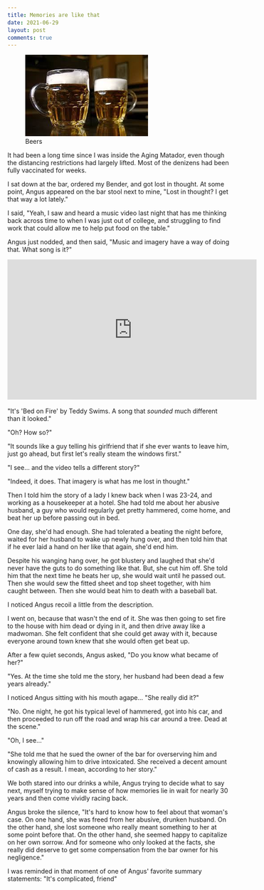 ```yaml
---
title: Memories are like that
date: 2021-06-29
layout: post
comments: true
---
```



<figure>
 <img src="/images/beers.jpg" alt="Angus and Aging Matador">
 <figcaption>Beers</figcaption>
</figure>



It had been a long time since I was inside the Aging Matador, even though the distancing restrictions had largely lifted. Most of the denizens had been fully vaccinated for weeks.

I sat down at the bar, ordered my Bender, and got lost in thought. At some point, Angus appeared on the bar stool next to mine, "Lost in thought? I get that way a lot lately."

I said, "Yeah, I saw and heard a music video last night that has me thinking back across time to when I was just out of college, and struggling to find work that could allow me to help put food on the table."

Angus just nodded, and then said, "Music and imagery have a way of doing that. What song is it?"

<iframe width="560" height="315" src="https://www.youtube.com/embed/lVVSEL0WGbw" title="YouTube video player" frameborder="0" allow="accelerometer; autoplay; clipboard-write; encrypted-media; gyroscope; picture-in-picture" allowfullscreen></iframe>

"It's 'Bed on Fire' by Teddy Swims. A song that *sounded* much different than it looked."

"Oh? How so?"

"It sounds like a guy telling his girlfriend that if she ever wants to leave him, just go ahead, but first let's really steam the windows first."

"I see... and the video tells a different story?"

"Indeed, it does. That imagery is what has me lost in thought." 

Then I told him the story of a lady I knew back when I was 23-24, and working as a housekeeper at a hotel. She had told me about her abusive husband, a guy who would regularly get pretty hammered, come home, and beat her up before passing out in bed.

One day, she'd had enough. She had tolerated a beating the night before, waited for her husband to wake up newly hung over, and then told him that if he ever laid a hand on her like that again, she'd end him.

Despite his wanging hang over, he got blustery and laughed that she'd never have the guts to do something like that. But, she cut him off. She told him that the next time he beats her up, she would wait until he passed out. Then she would sew the fitted sheet and top sheet together, with him caught between. Then she would beat him to death with a baseball bat.

I noticed Angus recoil a little from the description.

I went on, because that wasn't the end of it. She was then going to set fire to the house with him dead or dying in it, and then drive away like a madwoman. She felt confident that she could get away with it, because everyone around town knew that she would often get beat up.

After a few quiet seconds, Angus asked, "Do you know what became of her?"

"Yes. At the time she told me the story, her husband had been dead a few years already."

I noticed Angus sitting with his mouth agape... "She really did it?"

"No. One night, he got his typical level of hammered, got into his car, and then proceeded to run off the road and wrap his car around a tree. Dead at the scene."

"Oh, I see..."

"She told me that he sued the owner of the bar for overserving him and knowingly allowing him to drive intoxicated. She received a decent amount of cash as a result. I mean, according to her story."

We both stared into our drinks a while, Angus trying to decide what to say next, myself trying to make sense of how memories lie in wait for nearly 30 years and then come vividly racing back.

Angus broke the silence, "It's hard to know how to feel about that woman's case. On one hand, she was freed from her abusive, drunken husband. On the other hand, she lost someone who really meant something to her at some point before that. On the other hand, she seemed happy to capitalize on her own sorrow. And for someone who only looked at the facts, she really did deserve to get some compensation from the bar owner for his negligence."

I was reminded in that moment of one of Angus' favorite summary statements: "It's complicated, friend"


